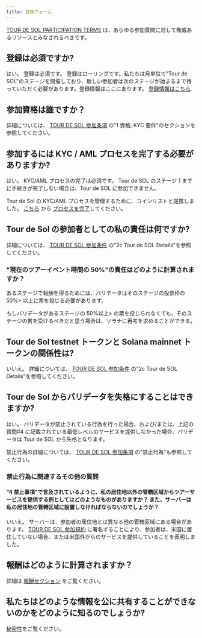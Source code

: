```yaml
---
title: 登録フォーム
---
```


[TOUR DE SOL PARTICIPATION TERMS](https://drive.google.com/a/solana.com/file/d/15ueLG6VJoQ5Hx4rnpjFeuL3pG5DbrBbE/view?usp=sharing) は、あらゆる参加質問に対して権威あるリソースとみなされるべきです。

## 登録は必須ですか?

はい。 登録は必須です。 登録はローリングです。私たちは月単位で"Tour de SOL"のステージを開催しており、新しい参加者は次のステージが始まるまで待っていただく必要があります。登録情報はここにあります。 [登録情報はこちら](how-to-register.md).

## 参加資格は誰ですか？

詳細については、 [TOUR DE SOL 参加条項](https://drive.google.com/a/solana.com/file/d/15ueLG6VJoQ5Hx4rnpjFeuL3pG5DbrBbE/view?usp=sharing) の"1 資格; KYC 要件"のセクションを参照してください。

## 参加するには KYC / AML プロセスを完了する必要がありますか?

はい。 KYC/AML プロセスの完了は必須です。 Tour de SOL のステージ 1 までに手続きが完了しない場合は、Tour de SOL に参加できません。

Tour de Sol の KYC/AML プロセスを管理するために、コインリストと提携しました。 [こちら](https://docs.google.com/presentation/d/1gz8e34piUzzwzCMKwVrKKbZiPXV64Uq2-Izt4-VcMR4/) から [プロセスを完了](https://docs.google.com/presentation/d/1gz8e34piUzzwzCMKwVrKKbZiPXV64Uq2-Izt4-VcMR4/edit#slide=id.g5dff17f5e5_0_44)してください。

## Tour de Sol の参加者としての私の責任は何ですか?

詳細については、 [TOUR DE SOL 参加条件](https://drive.google.com/file/d/15ueLG6VJoQ5Hx4rnpjFeuL3pG5DbrBbE/view) の"2c Tour de SOL Details"を参照してください。

### "現在のツアーイベント時間の 50%"の責任はどのように計算されますか？

あるステージで報酬を得るためには、バリデータはそのステージの投票枠の 50%&gt; 以上に票を投じる必要があります。

もしバリデータがあるステージの 50%以上&gt; の票を投じられなくても、そのステージの賞を受けるべきだと思う場合は、ソラナに再考を求めることができる。

## Tour de Sol testnet トークンと Solana mainnet トークンの関係性は?

いいえ。 詳細については、 [TOUR DE SOL 参加条件](https://drive.google.com/file/d/15ueLG6VJoQ5Hx4rnpjFeuL3pG5DbrBbE/view) の"2c Tour de SOL Details"を参照してください。

## Tour de Sol からバリデータを失格にすることはできますか?

はい。 バリデータが禁止されている行為を行った場合、および/または、上記の質問\#4 に記載されている最低レベルのサービスを提供しなかった場合、バリデータは Tour de SOL から失格となります。

禁止行為の詳細については、 [TOUR DE SOL 参加条項](https://drive.google.com/file/d/15ueLG6VJoQ5Hx4rnpjFeuL3pG5DbrBbE/view) の"禁止行為"も参照してください。

### 禁止行為に関連するその他の質問

#### "4 禁止事項"で言及されているように、私の居住地以外の管轄区域からツアーサービスを提供する例としてはどのようなものがありますか？ また、サーバーは私の居住地の管轄区域に設置しなければならないのでしょうか？

いいえ。 サーバーは、参加者の居住地とは異なる他の管轄区域にある場合があります。 [TOUR DE SOL 参加規約](https://drive.google.com/file/d/15ueLG6VJoQ5Hx4rnpjFeuL3pG5DbrBbE/view) に署名することにより、参加者は、米国に居住していない場合、または米国外からのサービスを提供していることを表明しました。

## 報酬はどのように計算されますか？

詳細は [報酬セクション](rewards.md) をご覧ください。

## 私たちはどのような情報を公に共有することができないのかをどのように知るのでしょうか?

[秘密性](confidentiality.md)をご覧ください。
